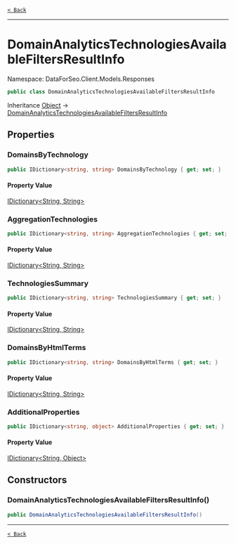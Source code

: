 [`< Back`](./)

---

# DomainAnalyticsTechnologiesAvailableFiltersResultInfo

Namespace: DataForSeo.Client.Models.Responses

```csharp
public class DomainAnalyticsTechnologiesAvailableFiltersResultInfo
```

Inheritance [Object](https://docs.microsoft.com/en-us/dotnet/api/system.object) → [DomainAnalyticsTechnologiesAvailableFiltersResultInfo](./dataforseo.client.models.responses.domainanalyticstechnologiesavailablefiltersresultinfo)

## Properties

### **DomainsByTechnology**

```csharp
public IDictionary<string, string> DomainsByTechnology { get; set; }
```

#### Property Value

[IDictionary&lt;String, String&gt;](https://docs.microsoft.com/en-us/dotnet/api/system.collections.generic.idictionary-2)<br>

### **AggregationTechnologies**

```csharp
public IDictionary<string, string> AggregationTechnologies { get; set; }
```

#### Property Value

[IDictionary&lt;String, String&gt;](https://docs.microsoft.com/en-us/dotnet/api/system.collections.generic.idictionary-2)<br>

### **TechnologiesSummary**

```csharp
public IDictionary<string, string> TechnologiesSummary { get; set; }
```

#### Property Value

[IDictionary&lt;String, String&gt;](https://docs.microsoft.com/en-us/dotnet/api/system.collections.generic.idictionary-2)<br>

### **DomainsByHtmlTerms**

```csharp
public IDictionary<string, string> DomainsByHtmlTerms { get; set; }
```

#### Property Value

[IDictionary&lt;String, String&gt;](https://docs.microsoft.com/en-us/dotnet/api/system.collections.generic.idictionary-2)<br>

### **AdditionalProperties**

```csharp
public IDictionary<string, object> AdditionalProperties { get; set; }
```

#### Property Value

[IDictionary&lt;String, Object&gt;](https://docs.microsoft.com/en-us/dotnet/api/system.collections.generic.idictionary-2)<br>

## Constructors

### **DomainAnalyticsTechnologiesAvailableFiltersResultInfo()**

```csharp
public DomainAnalyticsTechnologiesAvailableFiltersResultInfo()
```

---

[`< Back`](./)
